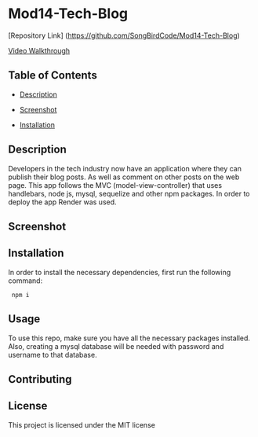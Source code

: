 # Mod14-Tech-Blog

   [Repository Link] (https://github.com/SongBirdCode/Mod14-Tech-Blog)

   [Video Walkthrough]()
  
  ## Table of Contents 


  * [Description](#description)

  * [Screenshot](#screenshot)
  
  * [Installation](#installation)
  

  
 
  ## Description

  Developers in the tech industry now have an application where they can publish their blog posts. As well as comment on other posts on the web page. This app follows the MVC (model-view-controller) that uses handlebars, node js, mysql, sequelize and other npm packages. In order to deploy the app Render was used. 

  ## Screenshot

  
  ## Installation 

  In order to install the necessary dependencies, first run the following command:
  
  ```Dependencies
   npm i
  ```  
  ## Usage

  To use this repo, make sure you have all the necessary packages installed. Also, creating a mysql database will be needed with password and username to that database.
  
  ## Contributing

  
  
  ## License

  This project is licensed under the MIT license 


  
